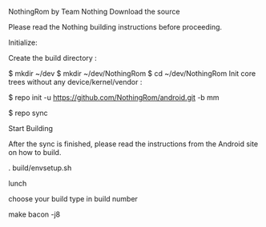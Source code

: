 NothingRom by Team Nothing Download the source

Please read the Nothing building instructions before proceeding.

Initialize:

Create the build directory :

$ mkdir ~/dev $ mkdir ~/dev/NothingRom $ cd ~/dev/NothingRom Init core trees without any device/kernel/vendor :

$ repo init -u https://github.com/NothingRom/android.git -b mm

$ repo sync

Start Building

After the sync is finished, please read the instructions from the Android site on how to build.

. build/envsetup.sh 

lunch

choose your build type in build number

make bacon -j8
